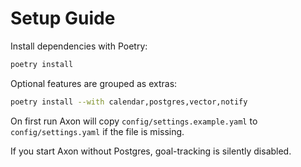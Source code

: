 # Setup Guide

Install dependencies with Poetry:

```bash
poetry install
```

Optional features are grouped as extras:

```bash
poetry install --with calendar,postgres,vector,notify
```

On first run Axon will copy `config/settings.example.yaml` to
`config/settings.yaml` if the file is missing.

If you start Axon without Postgres, goal-tracking is silently disabled.
